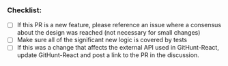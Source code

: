 <!--
  Thanks for filing a pull request on React Apollo!

  A few automated bots may chime in on your PR. They are here to help
  with reviewing and ensuring React Apollo is production ready after each
  pull request merge.

    - meteor-bot will respond asking you to sign the CLA if this is your first PR.
      It may also respond with warnings, messages, or fail the build if something is off.
      Don't worry, it'll help you to fix what is broken!

    - bundlesize is a status check to keep the footprint of React Apollo as small as possible.

    - travis-ci will run tests, checking style of code, and generally make
      sure everything is working as expected

  Please look at the following checklist to ensure that your PR
  can be accepted quickly:
-->

### Checklist:

- [ ] If this PR is a new feature, please reference an issue where a consensus about the design was reached (not necessary for small changes)
- [ ] Make sure all of the significant new logic is covered by tests
- [ ] If this was a change that affects the external API used in GitHunt-React, update GitHunt-React and post a link to the PR in the discussion.
